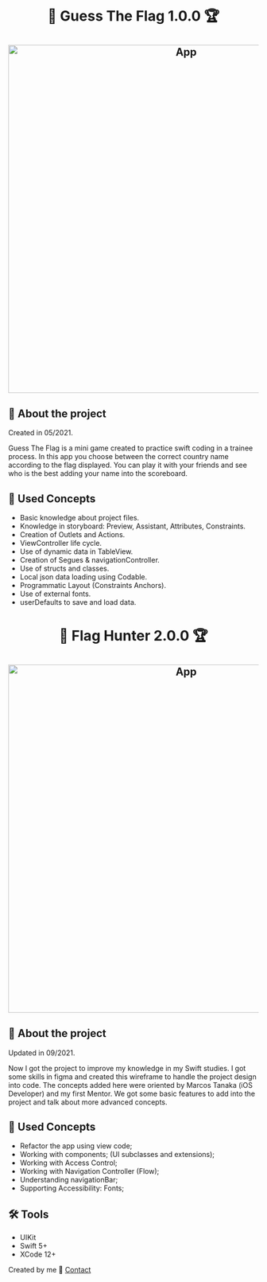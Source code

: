 <h1 align="center">
 🎌 Guess The Flag 1.0.0 🏆
</h1>

<h2 align="center">
  <img alt="App" width="700px" src="https://imgur.com/7SKKnBG.png"/>
</h2>

## 📱 About the project
<p>
Created in 05/2021.
</p>

<p> 
Guess The Flag is a mini game created to practice swift coding in a trainee process. In this app you choose between the correct country 
name according to the flag displayed. You can play it with your friends and see who is the best adding your name into the scoreboard.
 </p>

## 🎯 Used Concepts
<ul>
<li>Basic knowledge about project files.</li>
<li>Knowledge in storyboard: Preview, Assistant, Attributes, Constraints.</li>
<li>Creation of Outlets and Actions.</li>
<li>ViewController life cycle.</li>
<li>Use of dynamic data in TableView.</li>
<li>Creation of Segues & navigationController.</li>
<li>Use of structs and classes.</li>
<li>Local json data loading using Codable.</li>
<li>Programmatic Layout (Constraints Anchors).</li>
<li>Use of external fonts.</li>
<li>userDefaults to save and load data.</li>
</ul>

<h1 align="center">
 🎌 Flag Hunter 2.0.0 🏆
</h1>

<h2 align="center">
  <img alt="App" width="700px" src="https://imgur.com/vqeTLVH.png"/>
</h2>

## 📱 About the project
<p>
Updated in 09/2021.
</p>

<p> 
Now I got the project to improve my knowledge in my Swift studies. I got some skills in figma and created this wireframe to handle the project design into code. The concepts added here were oriented by Marcos Tanaka (iOS Developer) and my first Mentor. We got some basic features to add into the project and talk about more advanced concepts. 
 </p>

## 🎯 Used Concepts
<ul>
<li>Refactor the app using view code;</li>
<li>Working with components; (UI subclasses and extensions);</li>
<li>Working with Access Control;</li>
<li>Working with Navigation Controller (Flow);</li>
<li>Understanding navigationBar;</li>
<li>Supporting Accessibility: Fonts;</li>
</ul>


## 🛠 Tools
<ul>
  <li>UIKit</li>
  <li>Swift 5+</li>
  <li>XCode 12+</li>
</ul>

Created by me :wave: [Contact](https://www.linkedin.com/in/bernardojachegou/)

